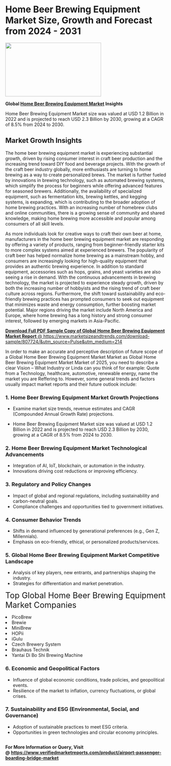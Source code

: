 <H1>Home Beer Brewing Equipment Market Size, Growth and Forecast from 2024 - 2031</H1><img class="aligncenter size-medium wp-image-584254" src="https://thirdeyenews.in/wp-content/uploads/2024/09/Global-Market-Research-300x168.jpeg" alt="" width="300" height="168" /><p><strong>Global&nbsp;<a href="https://www.marketsizeandtrends.com/download-sample/807724/&amp;utm_source=Pulse&amp;utm_medium=214">Home Beer Brewing Equipment Market</a> Insights</strong></p><p>Home Beer Brewing Equipment Market size was valued at USD 1.2 Billion in 2022 and is projected to reach USD 2.3 Billion by 2030, growing at a CAGR of 8.5% from 2024 to 2030.</p><p><h2>Market Growth Insights</h2> <p>The home beer brewing equipment market is experiencing substantial growth, driven by rising consumer interest in craft beer production and the increasing trend toward DIY food and beverage projects. With the growth of the craft beer industry globally, more enthusiasts are turning to home brewing as a way to create personalized brews. The market is further fueled by innovations in brewing technology, such as automated brewing systems, which simplify the process for beginners while offering advanced features for seasoned brewers. Additionally, the availability of specialized equipment, such as fermentation kits, brewing kettles, and kegging systems, is expanding, which is contributing to the broader adoption of home brewing practices. With an increasing number of homebrew clubs and online communities, there is a growing sense of community and shared knowledge, making home brewing more accessible and popular among consumers of all skill levels.</p> <p><a href="#"></a></p> <p>As more individuals look for creative ways to craft their own beer at home, manufacturers in the home beer brewing equipment market are responding by offering a variety of products, ranging from beginner-friendly starter kits to more complex systems aimed at experienced brewers. The popularity of craft beer has helped normalize home brewing as a mainstream hobby, and consumers are increasingly looking for high-quality equipment that provides an authentic brewing experience. In addition to standard equipment, accessories such as hops, grains, and yeast varieties are also seeing a rise in demand. With the continuous advancements in brewing technology, the market is projected to experience steady growth, driven by both the increasing number of hobbyists and the rising trend of craft beer culture across regions. Furthermore, the shift toward sustainability and eco-friendly brewing practices has prompted consumers to seek out equipment that minimizes waste and energy consumption, further boosting market potential. Major regions driving the market include North America and Europe, where home brewing has a long history and strong consumer interest, followed by emerging markets in Asia-Pacific.</p> <p><a href="#"></p><p><span class=""><strong>Download Full PDF Sample Copy of Global Home Beer Brewing Equipment Market Report</strong> @ <a href="https://www.marketsizeandtrends.com/download-sample/807724/&amp;utm_source=Pulse&amp;utm_medium=214" target="_blank">https://www.marketsizeandtrends.com/download-sample/807724/&amp;utm_source=Pulse&amp;utm_medium=214</a></span></p><p>In order to make an accurate and perceptive description of future scope of a Global&nbsp;Home Beer Brewing Equipment Market Market as Global&nbsp;Home Beer Brewing Equipment Market Market of 2025, you need to describe a clear Vision &ndash; What Industry or Linda can you think of for example: Quote from a Technology, healthcare, automotive, renewable energy, name the market you are Reffering to. However, some general trends and factors usually impact market reports and their future outlook include:</p><h3>1.&nbsp;<strong>Home Beer Brewing Equipment Market Growth Projections</strong></h3><ul><li>Examine market size trends, revenue estimates and CAGR (Compounded Annual Growth Rate) projections.</li><li><p>Home Beer Brewing Equipment Market size was valued at USD 1.2 Billion in 2022 and is projected to reach USD 2.3 Billion by 2030, growing at a CAGR of 8.5% from 2024 to 2030.</p></li></ul><h3>2.&nbsp;<strong>Home Beer Brewing Equipment Market Technological Advancements</strong></h3><ul><li>Integration of AI, IoT, blockchain, or automation in the industry.</li><li>Innovations driving cost reductions or improving efficiency.</li></ul><h3>3.&nbsp;<strong>Regulatory and Policy Changes</strong></h3><ul><li>Impact of global and regional regulations, including sustainability and carbon-neutral goals.</li><li>Compliance challenges and opportunities tied to government initiatives.</li></ul><h3>4.&nbsp;<strong>Consumer Behavior Trends</strong></h3><ul><li>Shifts in demand influenced by generational preferences (e.g., Gen Z, Millennials).</li><li>Emphasis on eco-friendly, ethical, or personalized products/services.</li></ul><h3>5.&nbsp;<strong>Global Home Beer Brewing Equipment Market Competitive Landscape</strong></h3><ul><li>Analysis of key players, new entrants, and partnerships shaping the industry.</li><li>Strategies for differentiation and market penetration.</li></ul><p data-pm-slice="1 1 []"><span style="color: inherit; font-family: inherit; font-size: 25px;">Top Global Home Beer Brewing Equipment Market Companies</span></p><div class="" data-test-id=""><p><li>PicoBrew</li><li> Brewie</li><li> MiniBrew</li><li> HOPii</li><li> iGulu</li><li> Czech Brewery System</li><li> Brauhaus Technik</li><li> Yantai Di Bo Shi Brewing Machine</li></p></div><h3>6.&nbsp;<strong>Economic and Geopolitical Factors</strong></h3><ul><li>Influence of global economic conditions, trade policies, and geopolitical events.</li><li>Resilience of the market to inflation, currency fluctuations, or global crises.</li></ul><h3>7.&nbsp;<strong>Sustainability and ESG (Environmental, Social, and Governance)</strong></h3><ul><li>Adoption of sustainable practices to meet ESG criteria.</li><li>Opportunities in green technologies and circular economy principles.</li></ul><h2><strong style="font-size: 14px;">For More Information or Query, Visit @&nbsp;</strong><a style="background-color: #ffffff; font-size: 14px;" href="https://www.marketsizeandtrends.com/report/home-beer-brewing-equipment-market/" target="_blank">https://www.verifiedmarketreports.com/product/airport-passenger-boarding-bridge-market</a></h2>
